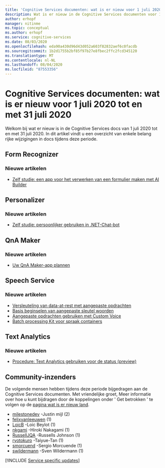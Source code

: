 ```yaml
---
title: 'Cognitive Services documenten: wat is er nieuw voor 1 juli 2020 tot en met 31 juli 2020'
description: Wat is er nieuw in de Cognitive Services documenten voor 1 juli 2020 tot en met 31 juli 2020.
author: erhopf
manager: nitinme
ms.topic: conceptual
ms.author: erhopf
ms.service: cognitive-services
ms.date: 08/03/2020
ms.openlocfilehash: eda90a430d96d43d052a603f82832aef6c0facdb
ms.sourcegitcommit: 1b2d1755b2bf85f97b27e8fbec2ffc2fcd345120
ms.translationtype: MT
ms.contentlocale: nl-NL
ms.lasthandoff: 08/04/2020
ms.locfileid: "87553356"
---
```

# <a name="cognitive-services-docs-whats-new-for-july-1-2020---july-31-2020"></a>Cognitive Services documenten: wat is er nieuw voor 1 juli 2020 tot en met 31 juli 2020

Welkom bij wat er nieuw is in de Cognitive Services docs van 1 juli 2020 tot en met 31 juli 2020. In dit artikel vindt u een overzicht van enkele belang rijke wijzigingen in docs tijdens deze periode.

## <a name="form-recognizer"></a>Form Recognizer

### <a name="new-articles"></a>Nieuwe artikelen

- [Zelf studie: een app voor het verwerken van een formulier maken met AI Builder](/azure/cognitive-services/form-recognizer/tutorial-ai-builder)

## <a name="personalizer"></a>Personalizer

### <a name="new-articles"></a>Nieuwe artikelen

- [Zelf studie: persoonlijker gebruiken in .NET-Chat-bot](/azure/cognitive-services/personalizer/tutorial-use-personalizer-chat-bot)

## <a name="qna-maker"></a>QnA Maker

### <a name="new-articles"></a>Nieuwe artikelen

- [Uw QnA Maker-app plannen](/azure/cognitive-services/qnamaker/concepts/plan)

## <a name="speech-service"></a>Speech Service

### <a name="new-articles"></a>Nieuwe artikelen

- [Versleuteling van data-at-rest met aangepaste opdrachten](/azure/cognitive-services/speech-service/custom-commands-encryption-of-data-at-rest)
- [Basis beginselen van aangepaste sleutel woorden](/azure/cognitive-services/speech-service/custom-keyword-basics)
- [Aangepaste opdrachten gebruiken met Custom Voice](/azure/cognitive-services/speech-service/how-to-custom-commands-use-custom-voice)
- [Batch processing Kit voor spraak containers](/azure/cognitive-services/speech-service/speech-container-batch-processing)

## <a name="text-analytics"></a>Text Analytics

### <a name="new-articles"></a>Nieuwe artikelen

- [Procedure: Text Analytics gebruiken voor de status (preview)](/azure/cognitive-services/text-analytics/how-tos/text-analytics-for-health)

## <a name="community-contributors"></a>Community-inzenders

De volgende mensen hebben tijdens deze periode bijgedragen aan de Cognitive Services documenten. Met vriendelijke groet, Meer informatie over hoe u kunt bijdragen door de koppelingen onder ' Get betrokken ' te volgen op de [pagina wat is er nieuw land](index.yml).

- [milestonedev](https://github.com/milestonedev) -Justin mijl (2)
- [felixvanleeuwen](https://github.com/felixvanleeuwen) (1)
- [LoicB](https://github.com/LoicB) -Loic Beylot (1)
- [nkgami](https://github.com/nkgami) -Hiroki Nakagami (1)
- [RussellJQA](https://github.com/RussellJQA) -Russells Johnson (1)
- [ryotokuro](https://github.com/ryotokuro) -Taiyue-Tan (1)
- [smorcuend](https://github.com/smorcuend) -Sergio Morcuende (1)
- [swildermann](https://github.com/swildermann) -Sven Wildermann (1)

[!INCLUDE [Service specific updates](./includes/service-specific-updates.md)]